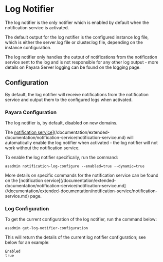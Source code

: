# Log Notifier

The log notifier is the only notifier which is enabled by default when the notification service is activated.

The default output for the log notifier is the configured instance log file, which is either the server.log file or cluster.log file, depending on the instance configuration.

The log notifier only handles the output of notifications from the notification service sent to the log and is not responsible for any other log output - more details on Payara Server logging can be found on the logging page.
## Configuration

By default, the log notifier will receive notifications from the notification service and output them to the configured logs when activated.

### Payara Configuration

The log notifier is, by default, disabled on new domains.

The [notification service](/documentation/extended-documentation/notification-service/notification-service.md)](/documentation/extended-documentation/notification-service/notification-service.md) will automatically enable the log notifier when activated - the log notifier will not work without the notification service.

To enable the log notifier specifically, run the command:

```Shell
asadmin notification-log-configure --enabled=true --dynamic=true
```

More details on specific commands for the notification service can be found on the [notification service](/documentation/extended-documentation/notification-service/notification-service.md](/documentation/extended-documentation/notification-service/notification-service.md) page.

### Log Configuration

To get the current configuration of the log notifier, run the command below:

```Shell
asadmin get-log-notifier-configuration
```

This will return the details of the current log notifier configuration; see below for an example:

```Shell
Enabled
true
```
